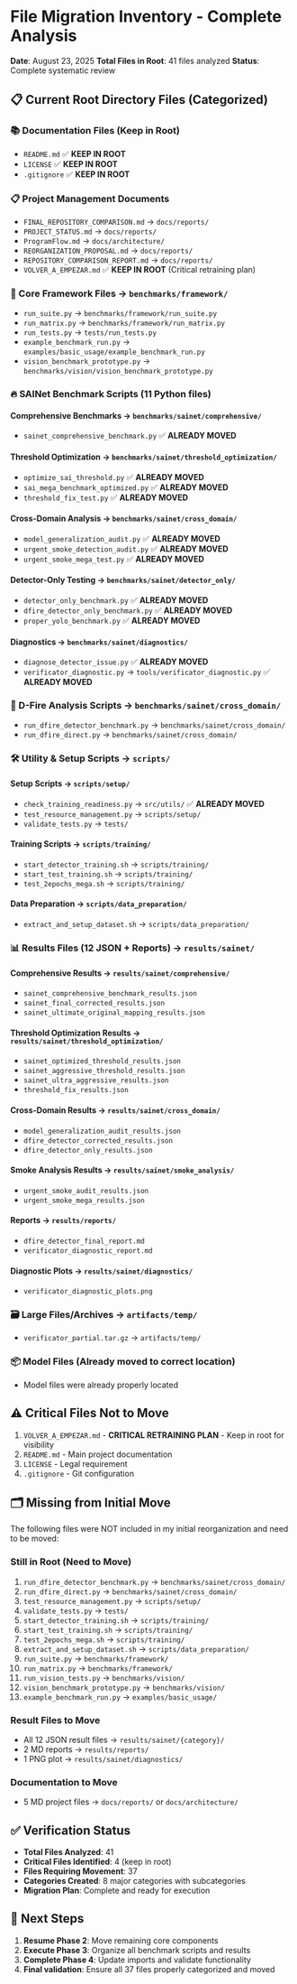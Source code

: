 # File Migration Inventory - Complete Analysis
**Date**: August 23, 2025
**Total Files in Root**: 41 files analyzed
**Status**: Complete systematic review

## 📋 Current Root Directory Files (Categorized)

### 📚 Documentation Files (Keep in Root)
- `README.md` ✅ **KEEP IN ROOT**
- `LICENSE` ✅ **KEEP IN ROOT** 
- `.gitignore` ✅ **KEEP IN ROOT**

### 📋 Project Management Documents 
- `FINAL_REPOSITORY_COMPARISON.md` → `docs/reports/`
- `PROJECT_STATUS.md` → `docs/reports/`
- `ProgramFlow.md` → `docs/architecture/`
- `REORGANIZATION_PROPOSAL.md` → `docs/reports/`
- `REPOSITORY_COMPARISON_REPORT.md` → `docs/reports/`
- `VOLVER_A_EMPEZAR.md` ✅ **KEEP IN ROOT** (Critical retraining plan)

### 🧪 Core Framework Files → `benchmarks/framework/`
- `run_suite.py` → `benchmarks/framework/run_suite.py`
- `run_matrix.py` → `benchmarks/framework/run_matrix.py`
- `run_tests.py` → `tests/run_tests.py`
- `example_benchmark_run.py` → `examples/basic_usage/example_benchmark_run.py`
- `vision_benchmark_prototype.py` → `benchmarks/vision/vision_benchmark_prototype.py`

### 🔥 SAINet Benchmark Scripts (11 Python files)

#### Comprehensive Benchmarks → `benchmarks/sainet/comprehensive/`
- `sainet_comprehensive_benchmark.py` ✅ **ALREADY MOVED**

#### Threshold Optimization → `benchmarks/sainet/threshold_optimization/`
- `optimize_sai_threshold.py` ✅ **ALREADY MOVED**
- `sai_mega_benchmark_optimized.py` ✅ **ALREADY MOVED**
- `threshold_fix_test.py` ✅ **ALREADY MOVED**

#### Cross-Domain Analysis → `benchmarks/sainet/cross_domain/`
- `model_generalization_audit.py` ✅ **ALREADY MOVED**
- `urgent_smoke_detection_audit.py` ✅ **ALREADY MOVED**
- `urgent_smoke_mega_test.py` ✅ **ALREADY MOVED**

#### Detector-Only Testing → `benchmarks/sainet/detector_only/`
- `detector_only_benchmark.py` ✅ **ALREADY MOVED**
- `dfire_detector_only_benchmark.py` ✅ **ALREADY MOVED**
- `proper_yolo_benchmark.py` ✅ **ALREADY MOVED**

#### Diagnostics → `benchmarks/sainet/diagnostics/`
- `diagnose_detector_issue.py` ✅ **ALREADY MOVED**
- `verificator_diagnostic.py` → `tools/verificator_diagnostic.py` ✅ **ALREADY MOVED**

### 🔧 D-Fire Analysis Scripts → `benchmarks/sainet/cross_domain/`
- `run_dfire_detector_benchmark.py` → `benchmarks/sainet/cross_domain/`
- `run_dfire_direct.py` → `benchmarks/sainet/cross_domain/`

### 🛠️ Utility & Setup Scripts → `scripts/`

#### Setup Scripts → `scripts/setup/`
- `check_training_readiness.py` → `src/utils/` ✅ **ALREADY MOVED**
- `test_resource_management.py` → `scripts/setup/`
- `validate_tests.py` → `tests/`

#### Training Scripts → `scripts/training/`
- `start_detector_training.sh` → `scripts/training/`
- `start_test_training.sh` → `scripts/training/`
- `test_2epochs_mega.sh` → `scripts/training/`

#### Data Preparation → `scripts/data_preparation/`  
- `extract_and_setup_dataset.sh` → `scripts/data_preparation/`

### 📊 Results Files (12 JSON + Reports) → `results/sainet/`

#### Comprehensive Results → `results/sainet/comprehensive/`
- `sainet_comprehensive_benchmark_results.json`
- `sainet_final_corrected_results.json`
- `sainet_ultimate_original_mapping_results.json`

#### Threshold Optimization Results → `results/sainet/threshold_optimization/`
- `sainet_optimized_threshold_results.json`
- `sainet_aggressive_threshold_results.json`
- `sainet_ultra_aggressive_results.json`
- `threshold_fix_results.json`

#### Cross-Domain Results → `results/sainet/cross_domain/`
- `model_generalization_audit_results.json`
- `dfire_detector_corrected_results.json`
- `dfire_detector_only_results.json`

#### Smoke Analysis Results → `results/sainet/smoke_analysis/`
- `urgent_smoke_audit_results.json`
- `urgent_smoke_mega_results.json`

#### Reports → `results/reports/`
- `dfire_detector_final_report.md`
- `verificator_diagnostic_report.md`

#### Diagnostic Plots → `results/sainet/diagnostics/`
- `verificator_diagnostic_plots.png`

### 🗃️ Large Files/Archives → `artifacts/temp/`
- `verificator_partial.tar.gz` → `artifacts/temp/`

### 📦 Model Files (Already moved to correct location)
- Model files were already properly located

## ⚠️ Critical Files Not to Move
1. `VOLVER_A_EMPEZAR.md` - **CRITICAL RETRAINING PLAN** - Keep in root for visibility
2. `README.md` - Main project documentation
3. `LICENSE` - Legal requirement
4. `.gitignore` - Git configuration

## 🗂️ Missing from Initial Move
The following files were NOT included in my initial reorganization and need to be moved:

### Still in Root (Need to Move)
1. `run_dfire_detector_benchmark.py` → `benchmarks/sainet/cross_domain/`
2. `run_dfire_direct.py` → `benchmarks/sainet/cross_domain/`
3. `test_resource_management.py` → `scripts/setup/`
4. `validate_tests.py` → `tests/`
5. `start_detector_training.sh` → `scripts/training/`
6. `start_test_training.sh` → `scripts/training/`
7. `test_2epochs_mega.sh` → `scripts/training/`
8. `extract_and_setup_dataset.sh` → `scripts/data_preparation/`
9. `run_suite.py` → `benchmarks/framework/`
10. `run_matrix.py` → `benchmarks/framework/`
11. `run_vision_tests.py` → `benchmarks/vision/`
12. `vision_benchmark_prototype.py` → `benchmarks/vision/`
13. `example_benchmark_run.py` → `examples/basic_usage/`

### Result Files to Move
- All 12 JSON result files → `results/sainet/{category}/`
- 2 MD reports → `results/reports/`
- 1 PNG plot → `results/sainet/diagnostics/`

### Documentation to Move
- 5 MD project files → `docs/reports/` or `docs/architecture/`

## ✅ Verification Status
- **Total Files Analyzed**: 41
- **Critical Files Identified**: 4 (keep in root)
- **Files Requiring Movement**: 37
- **Categories Created**: 8 major categories with subcategories
- **Migration Plan**: Complete and ready for execution

## 🎯 Next Steps
1. **Resume Phase 2**: Move remaining core components
2. **Execute Phase 3**: Organize all benchmark scripts and results
3. **Complete Phase 4**: Update imports and validate functionality
4. **Final validation**: Ensure all 37 files properly categorized and moved